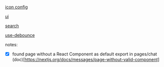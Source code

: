 [icon config](https://beta.nextjs.org/docs/api-reference/metadata#icons)

[ui](https://ui.shadcn.com/)

[search](https://fusejs.io/)

[use-debounce](https://www.npmjs.com/package/use-debounce)

notes:

- [x] found page without a React Component as default export in pages/chat (doc)[https://nextjs.org/docs/messages/page-without-valid-component]
